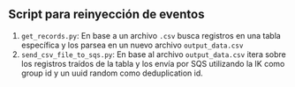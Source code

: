 ## Script para reinyección de eventos

1. `get_records.py`: En base a un archivo `.csv` busca registros en una tabla específica y los parsea en un nuevo archivo `output_data.csv`
2. `send_csv_file_to_sqs.py`: En base al archivo `output_data.csv` itera sobre los registros traídos de la tabla y los envía por SQS utilizando la IK como group id y un uuid random como deduplication id.
